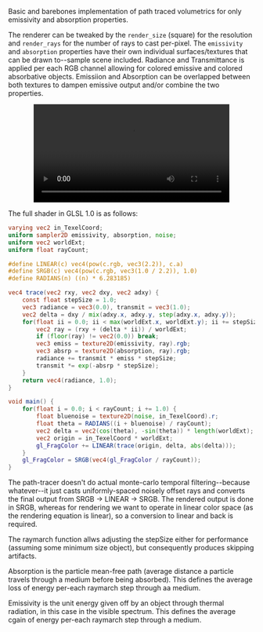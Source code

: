 Basic and barebones implementation of path traced volumetrics for only emissivity and absorption properties.

The renderer can be tweaked by the `render_size` (square) for the resolution and `render_rays` for the number of rays to cast per-pixel. The `emissivity` and `absorption` properties have their own individual surfaces/textures that can be drawn to--sample scene included. Radiance and Transmittance is applied per each RGB channel allowing for colored emissive and colored absorbative objects. Emissiion and Absorption can be overlapped between both textures to dampen emissive output and/or combine the two properties.

<div align="center">
  <video src="https://github.com/user-attachments/assets/1f847138-ddd3-4d24-9751-b897a35f431d" width="400" />
</div>

The full shader in GLSL 1.0 is as follows:
```glsl
varying vec2 in_TexelCoord;
uniform sampler2D emissivity, absorption, noise;
uniform vec2 worldExt;
uniform float rayCount;

#define LINEAR(c) vec4(pow(c.rgb, vec3(2.2)), c.a)
#define SRGB(c) vec4(pow(c.rgb, vec3(1.0 / 2.2)), 1.0)
#define RADIANS(n) ((n) * 6.283185)

vec4 trace(vec2 rxy, vec2 dxy, vec2 adxy) {
	const float stepSize = 1.0;
	vec3 radiance = vec3(0.0), transmit = vec3(1.0);
	vec2 delta = dxy / mix(adxy.x, adxy.y, step(adxy.x, adxy.y));
	for(float ii = 0.0; ii < max(worldExt.x, worldExt.y); ii += stepSize) {
		vec2 ray = (rxy + (delta * ii)) / worldExt;
		if (floor(ray) != vec2(0.0)) break;
        vec3 emiss = texture2D(emissivity, ray).rgb;
		vec3 absrp = texture2D(absorption, ray).rgb;
        radiance += transmit * emiss * stepSize;
		transmit *= exp(-absrp * stepSize);
	}
	return vec4(radiance, 1.0);
}

void main() {
	for(float i = 0.0; i < rayCount; i += 1.0) {
        float bluenoise = texture2D(noise, in_TexelCoord).r;
		float theta = RADIANS((i + bluenoise) / rayCount);
		vec2 delta = vec2(cos(theta), -sin(theta)) * length(worldExt);
		vec2 origin = in_TexelCoord * worldExt;
		gl_FragColor += LINEAR(trace(origin, delta, abs(delta)));
	}
	gl_FragColor = SRGB(vec4(gl_FragColor / rayCount));
}
```
The path-tracer doesn't do actual monte-carlo temporal filtering--because whatever--it just casts uniformly-spaced noisely offset rays and converts the final output from SRGB -> LINEAR -> SRGB. The rendered output is done in SRGB, whereas for rendering we want to operate in linear color space (as the rendering equation is linear), so a conversion to linear and back is required.

The raymarch function allws adjusting the stepSize either for performance (assuming some minimum size object), but consequently produces skipping artifacts.

Absorption is the particle mean-free path (average distance a particle travels through a medium before being absorbed). This defines the average loss of energy per-each raymarch step through aa medium.

Emissivity is the unit energy given off by an object through thermal radiation, in this case in the visible spectrum. This defines the average cgain of energy per-each raymarch step through a medium.

